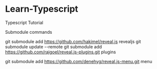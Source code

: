 # Learn-Typescript
Typescript Tutorial


Submodule commands

git submodule add https://github.com/hakimel/reveal.js revealjs
git submodule update --remote
git submodule add https://github.com/rajgoel/reveal.js-plugins.git plugins


git submodule add https://github.com/denehyg/reveal.js-menu.git menu
